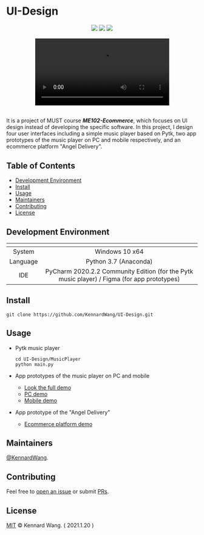 # UI-Design

<div align="center">
  <img src="https://img.shields.io/github/stars/KennardWang/UI-Designn" />
  <img src="https://img.shields.io/github/license/KennardWang/UI-Design" />
  <img src="https://img.shields.io/badge/maintenance-No-red" />
</div>

<br>

<div align=center>
  <video width="70%" autoplay>
  <source src="https://kennardwang.github.io/ImageSource/Ecommerce-UI-Design/MusicPlayer.mp4" type="video/mp4">
Your browser does not support the video tag.
</video>
</div>

<br>

It is a project of MUST course ***ME102-Ecommerce***, which focuses on UI design instead of developing the specific software. In this project, I design four user interfaces including a simple music player based on Pytk, two app prototypes of the music player on PC and mobile respectively, and an ecommerce platform "Angel Delivery".



## Table of Contents

- [Development Environment](#development-environment)
- [Install](#install)
- [Usage](#usage)
- [Maintainers](#maintainers)
- [Contributing](#contributing)
- [License](#license)



## Development Environment

| <!--> | <!--> |
|:---:|:---:|
| System | Windows 10 x64 |
| Language | Python 3.7 (Anaconda) |
| IDE | PyCharm 2020.2.2 Community Edition (for the Pytk music player) / Figma (for app prototypes) |



## Install

```
git clone https://github.com/KennardWang/UI-Design.git
```



## Usage

+ Pytk music player
  
  ```
  cd UI-Design/MusicPlayer
  python main.py
  ```

+ App prototypes of the music player on PC and mobile

  + [Look the full demo](https://kennardwang.github.io/ImageSource/Ecommerce-UI-Design/Prototype.mp4)
  + [PC demo](https://www.figma.com/file/Kn2CrM39fkGpzslPXWKH5L/ME102-UI-Design?node-id=0%3A1)
  + [Mobile demo](https://www.figma.com/file/Kn2CrM39fkGpzslPXWKH5L/ME102-UI-Design?node-id=78%3A0)

+ App prototype of the "Angel Delivery"

  + [Ecommerce platform demo](https://www.figma.com/file/Kn2CrM39fkGpzslPXWKH5L/Angel-Delivery-Platform-Mobile?node-id=127%3A2)



## Maintainers

[@KennardWang](https://github.com/KennardWang).



## Contributing

Feel free to [open an issue](https://github.com/KennardWang/UI-Design/issues) or submit [PRs](https://github.com/KennardWang/UI-Design/pulls).



## License

[MIT](LICENSE) © Kennard Wang. ( 2021.1.20 )

